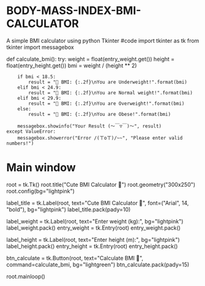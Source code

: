 # BODY-MASS-INDEX-BMI-CALCULATOR
A  simple BMI calculator using python Tkinter
#code
import tkinter as tk
from tkinter import messagebox

def calculate_bmi():
    try:
        weight = float(entry_weight.get())
        height = float(entry_height.get())
        bmi = weight / (height ** 2)

        if bmi < 18.5:
            result = "🌻 BMI: {:.2f}\nYou are Underweight!".format(bmi)
        elif bmi < 24.9:
            result = "🌼 BMI: {:.2f}\nYou are Normal weight!".format(bmi)
        elif bmi < 29.9:
            result = "🌷 BMI: {:.2f}\nYou are Overweight!".format(bmi)
        else:
            result = "🌹 BMI: {:.2f}\nYou are Obese!".format(bmi)

        messagebox.showinfo("Your Result (～￣▽￣)～", result)
    except ValueError:
        messagebox.showerror("Error /(ㄒoㄒ)/~~", "Please enter valid numbers!")

# Main window
root = tk.Tk()
root.title("Cute BMI Calculator 🍓")
root.geometry("300x250")
root.config(bg="lightpink")

label_title = tk.Label(root, text="Cute BMI Calculator 🍓", font=("Arial", 14, "bold"), bg="lightpink")
label_title.pack(pady=10)

label_weight = tk.Label(root, text="Enter weight (kg):", bg="lightpink")
label_weight.pack()
entry_weight = tk.Entry(root)
entry_weight.pack()

label_height = tk.Label(root, text="Enter height (m):", bg="lightpink")
label_height.pack()
entry_height = tk.Entry(root)
entry_height.pack()

btn_calculate = tk.Button(root, text="Calculate BMI 🌿", command=calculate_bmi, bg="lightgreen")
btn_calculate.pack(pady=15)

root.mainloop()
